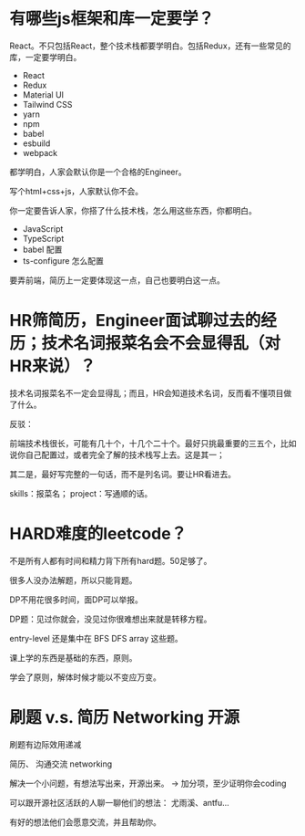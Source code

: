 # 有哪些js框架和库一定要学？

React。不只包括React，整个技术栈都要学明白。包括Redux，还有一些常见的库，一定要学明白。

- React
- Redux
- Material UI
- Tailwind CSS
- yarn
- npm
- babel
- esbuild
- webpack

都学明白，人家会默认你是一个合格的Engineer。

写个html+css+js，人家默认你不会。

你一定要告诉人家，你搭了什么技术栈，怎么用这些东西，你都明白。

- JavaScript
- TypeScript
- babel 配置
- ts-configure 怎么配置

要弄前端，简历上一定要体现这一点，自己也要明白这一点。

# HR筛简历，Engineer面试聊过去的经历；技术名词报菜名会不会显得乱（对HR来说）？

技术名词报菜名不一定会显得乱；而且，HR会知道技术名词，反而看不懂项目做了什么。

反驳：

前端技术栈很长，可能有几十个，十几个二十个。最好只挑最重要的三五个，比如说你自己配置过，或者完全了解的技术栈写上去。这是其一；

其二是，最好写完整的一句话，而不是列名词。要让HR看进去。

skills：报菜名； project：写通顺的话。

# HARD难度的leetcode？

不是所有人都有时间和精力背下所有hard题。50足够了。

很多人没办法解题，所以只能背题。

DP不用花很多时间，面DP可以举报。

DP题：见过你就会，没见过你很难想出来就是转移方程。

entry-level 还是集中在 BFS DFS array 这些题。

课上学的东西是基础的东西，原则。

学会了原则，解体时候才能以不变应万变。

# 刷题 v.s. 简历 Networking 开源

刷题有边际效用递减

简历、 沟通交流 networking

解决一个小问题，有想法写出来，开源出来。 -> 加分项，至少证明你会coding

可以跟开源社区活跃的人聊一聊他们的想法： 尤雨溪、antfu...

有好的想法他们会愿意交流，并且帮助你。

















